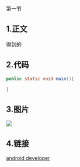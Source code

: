 第一节

## 1.正文

得到的



## 2.代码

```java
public static void main(){

}
```



## 3.图片

![](C:\Users\andy\Documents\微信图片_20200314083728.jpg)

## 4.链接

[android developer](www.baidu.com)